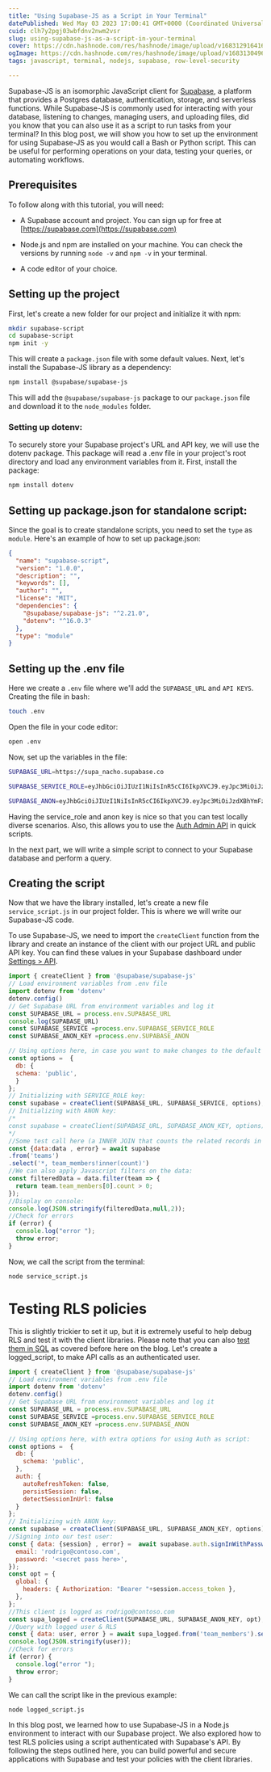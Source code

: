 ```yaml
---
title: "Using Supabase-JS as a Script in Your Terminal"
datePublished: Wed May 03 2023 17:00:41 GMT+0000 (Coordinated Universal Time)
cuid: clh7y2pgj03wbfdnv2nwm2vsr
slug: using-supabase-js-as-a-script-in-your-terminal
cover: https://cdn.hashnode.com/res/hashnode/image/upload/v1683129164164/ec173d06-d7ee-42b2-91f1-6480f17bb599.png
ogImage: https://cdn.hashnode.com/res/hashnode/image/upload/v1683130496701/ab7fd99b-9cf6-4425-847b-cdb2814dd1ef.png
tags: javascript, terminal, nodejs, supabase, row-level-security

---
```


Supabase-JS is an isomorphic JavaScript client for [Supabase](https://supabase.com/), a platform that provides a Postgres database, authentication, storage, and serverless functions. While Supabase-JS is commonly used for interacting with your database, listening to changes, managing users, and uploading files, did you know that you can also use it as a script to run tasks from your terminal? In this blog post, we will show you how to set up the environment for using Supabase-JS as you would call a Bash or Python script. This can be useful for performing operations on your data, testing your queries, or automating workflows.

## Prerequisites

To follow along with this tutorial, you will need:

* A Supabase account and project. You can sign up for free at [https://supabase.com](https://supabase.com)
    
* Node.js and npm are installed on your machine. You can check the versions by running `node -v` and `npm -v` in your terminal.
    
* A code editor of your choice.
    

## Setting up the project

First, let's create a new folder for our project and initialize it with npm:

```bash
mkdir supabase-script
cd supabase-script
npm init -y
```

This will create a `package.json` file with some default values. Next, let's install the Supabase-JS library as a dependency:

```bash
npm install @supabase/supabase-js
```

This will add the `@supabase/supabase-js` package to our `package.json` file and download it to the `node_modules` folder.

### Setting up dotenv:

To securely store your Supabase project's URL and API key, we will use the dotenv package. This package will read a .env file in your project's root directory and load any environment variables from it. First, install the package:

```bash
npm install dotenv
```

## Setting up package.json for standalone script:

Since the goal is to create standalone scripts, you need to set the `type` as `module`. Here's an example of how to set up package.json:

```json
{
  "name": "supabase-script",
  "version": "1.0.0",
  "description": "",
  "keywords": [],
  "author": "",
  "license": "MIT",
  "dependencies": {
    "@supabase/supabase-js": "^2.21.0",
    "dotenv": "^16.0.3"
  },
  "type": "module"
}
```

## Setting up the .env file

Here we create a `.env` file where we'll add the `SUPABASE_URL` and `API KEYS`. Creating the file in bash:

```bash
touch .env
```

Open the file in your code editor:

```bash
open .env
```

Now, set up the variables in the file:

```bash
SUPABASE_URL=https://supa_nacho.supabase.co

SUPABASE_SERVICE_ROLE=eyJhbGciOiJIUzI1NiIsInR5cCI6IkpXVCJ9.eyJpc3MiOiJzdXBhYmFzZSIsInJlZiI6Im5vIPCfjaogZm9yIHlvdSIsInJvbGUiOiLwn6W3IEFyZSB5b3UgdHJ5aW5nIHRvIGhhY2ssIGVoP_CfpbciLCJpYXQiOjE2NzA4ODE2NjEsImV4cCI6MTk4NjQ1NzY2MX0.NpuTP4jyvMniVMVmI157fCWdat1GUCNrD9KMk4Wmr9U

SUPABASE_ANON=eyJhbGciOiJIUzI1NiIsInR5cCI6IkpXVCJ9.eyJpc3MiOiJzdXBhYmFzZSIsInJlZiI6IvCfpbcgQXJlIHlvdSB0cnlpbmcgdG8gaGFjaywgZWg_8J-ltyIsInJvbGUiOiJhbm9uIiwiaWF0IjoxNjcwODgxNjYxLCJleHAiOjE5ODY0NTc2NjF9.5SlUOeIh5x26VInEUjhKpHhe7S9VguiSOEIu51M-Bpw
```

Having the service\_role and anon key is nice so that you can test locally diverse scenarios. Also, this allows you to use the [Auth Admin API](https://supabase.com/docs/reference/javascript/auth-admin-inviteuserbyemail) in quick scripts.

In the next part, we will write a simple script to connect to your Supabase database and perform a query.

## Creating the script

Now that we have the library installed, let's create a new file `service_script.js` in our project folder. This is where we will write our Supabase-JS code.

To use Supabase-JS, we need to import the `createClient` function from the library and create an instance of the client with our project URL and public API key. You can find these values in your Supabase dashboard under [Settings &gt; API](https://app.supabase.com/project/_/settings/api).

```javascript
import { createClient } from '@supabase/supabase-js'
// Load environment variables from .env file
import dotenv from 'dotenv' 
dotenv.config()
// Get Supabase URL from environment variables and log it
const SUPABASE_URL = process.env.SUPABASE_URL
console.log(SUPABASE_URL)
const SUPABASE_SERVICE =process.env.SUPABASE_SERVICE_ROLE
const SUPABASE_ANON_KEY =process.env.SUPABASE_ANON

// Using options here, in case you want to make changes to the default
const options =  {
  db: {
  schema: 'public',
  }
};
// Initializing with SERVICE_ROLE key:
const supabase = createClient(SUPABASE_URL, SUPABASE_SERVICE, options); 
// Initializing with ANON key:
/*
const supabase = createClient(SUPABASE_URL, SUPABASE_ANON_KEY, options); 
*/ 
//Some test call here (a INNER JOIN that counts the related records in foreign keys): 
const {data:data , error} = await supabase
.from('teams')
.select('*, team_members!inner(count)')
//We can also apply Javascript filters on the data:
const filteredData = data.filter(team => {
  return team.team_members[0].count > 0;
});
//Display on console:
console.log(JSON.stringify(filteredData,null,2));
//Check for errors
if (error) {
  console.log("error ");
  throw error;
}
```

Now, we call the script from the terminal:

```bash
node service_script.js
```

# Testing RLS policies

This is slightly trickier to set it up, but it is extremely useful to help debug RLS and test it with the client libraries. Please note that you can also [test them in SQL](https://blog.mansueli.com/using-custom-claims-testing-rls-with-supabase) as covered before here on the blog. Let's create a logged\_script, to make API calls as an authenticated user.

```javascript
import { createClient } from '@supabase/supabase-js'
// Load environment variables from .env file
import dotenv from 'dotenv' 
dotenv.config()
// Get Supabase URL from environment variables and log it
const SUPABASE_URL = process.env.SUPABASE_URL
const SUPABASE_SERVICE =process.env.SUPABASE_SERVICE_ROLE
const SUPABASE_ANON_KEY =process.env.SUPABASE_ANON

// Using options here, with extra options for using Auth as script:
const options =  {
  db: {
    schema: 'public',
  },
  auth: {
    autoRefreshToken: false,
    persistSession: false,
    detectSessionInUrl: false
  }
};
// Initializing with ANON key:
const supabase = createClient(SUPABASE_URL, SUPABASE_ANON_KEY, options); 
//Signing into our test user:
const { data: {session} , error} =  await supabase.auth.signInWithPassword({
  email: 'rodrigo@contoso.com',
  password: '<secret pass here>',
});
const opt = {
  global: {
    headers: { Authorization: "Bearer "+session.access_token },
  },
};
//This client is logged as rodrigo@contoso.com
const supa_logged = createClient(SUPABASE_URL, SUPABASE_ANON_KEY, opt);
//Query with logged user & RLS
const { data: user, error } = await supa_logged.from('team_members').select('*');
console.log(JSON.stringify(user));
//Check for errors
if (error) {
  console.log("error ");
  throw error;
}
```

We can call the script like in the previous example:

```bash
node logged_script.js
```

In this blog post, we learned how to use Supabase-JS in a Node.js environment to interact with our Supabase project. We also explored how to test RLS policies using a script authenticated with Supabase's API. By following the steps outlined here, you can build powerful and secure applications with Supabase and test your policies with the client libraries.